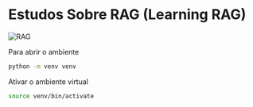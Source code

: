 # Estudos Sobre RAG (Learning RAG)


![RAG ](https://github.com/user-attachments/assets/19ba9afc-f4c7-4d20-ac4c-ca17e28f5b59)


Para abrir o ambiente

```bash
python -m venv venv
```

Ativar o ambiente virtual

```bash
source venv/bin/activate
```
